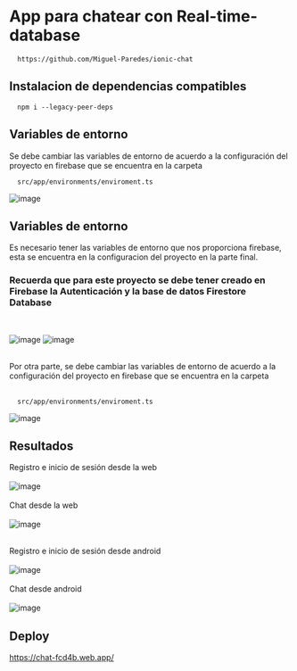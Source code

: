 # App para chatear con Real-time-database
```
  https://github.com/Miguel-Paredes/ionic-chat
```
## Instalacion de dependencias compatibles
```
  npm i --legacy-peer-deps
```
## Variables de entorno
Se debe cambiar las variables de entorno de acuerdo a la configuración del proyecto en firebase que se encuentra en la carpeta 
```
  src/app/environments/enviroment.ts
```
![image](https://github.com/Miguel-Paredes/Segunda-evaluaci-n/assets/117742977/512162a5-5f5c-49a4-a5f6-c5c4da5dd356)

## Variables de entorno
Es necesario tener las variables de entorno que nos proporciona firebase, esta se encuentra en la configuracion del proyecto en la parte final. 

### Recuerda que para este proyecto se debe tener creado en Firebase la Autenticación y la base de datos Firestore Database
</br>

![image](https://github.com/Miguel-Paredes/Segunda-evaluaci-n/assets/117742977/d3caa7fd-cae5-4d67-a56e-240bf601f80d)
![image](https://github.com/Miguel-Paredes/Segunda-evaluaci-n/assets/117742977/de4694b1-eab2-4064-9b5e-5234d8a59fc2)

</br>
Por otra parte, se debe cambiar las variables de entorno de acuerdo a la configuración del proyecto en firebase que se encuentra en la carpeta 
</br>
</br>

```
  src/app/environments/enviroment.ts
```
![image](https://github.com/Miguel-Paredes/Segunda-evaluaci-n/assets/117742977/512162a5-5f5c-49a4-a5f6-c5c4da5dd356)

## Resultados
Registro e inicio de sesión desde la web
</br></br>
![image](https://github.com/Miguel-Paredes/Segunda-evaluaci-n/assets/117742977/745381eb-ac55-4c97-834f-ae9748ef18a0)
</br></br>
Chat desde la web
</br></br>
![image](https://github.com/Miguel-Paredes/Segunda-evaluaci-n/assets/117742977/2b499c54-3a4c-497e-87dc-74dc383fa430)
</br></br>

Registro e inicio de sesión desde android
</br></br>
![image](https://github.com/Miguel-Paredes/Segunda-evaluaci-n/assets/117742977/38b15ea8-96ff-4fb0-a70e-252be7042e28)
</br></br>
Chat desde android
</br></br>
![image](https://github.com/Miguel-Paredes/Segunda-evaluaci-n/assets/117742977/c1eff9c7-6c9f-438a-ab57-af98746eb9dc)

## Deploy
https://chat-fcd4b.web.app/

